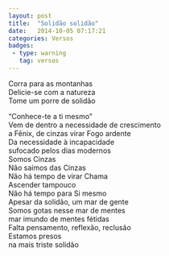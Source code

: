 ```yaml
---
layout: post
title:  "Solidão solidão"
date:   2014-10-05 07:17:21
categories: Versos
badges:
 - type: warning
   tag: versos
---
```


Corra para as montanhas <br>
Delicie-se com a natureza <br>
Tome um porre de solidão <br>

<!--more-->

“Conhece-te a ti mesmo” <br>
Vem de dentro a necessidade de crescimento <br>
a Fênix, de cinzas virar Fogo ardente <br>
Da necessidade à incapacidade <br>
sufocado pelos dias modernos <br>
Somos Cinzas <br>
Não saímos das Cinzas <br>
Não há tempo de virar Chama <br>
Ascender tampouco <br>
Não há tempo para Si mesmo <br>
Apesar da solidão, um mar de gente <br>
Somos gotas nesse mar de mentes <br>
mar imundo de mentes fétidas <br>
Falta pensamento, reflexão, reclusão <br>
Estamos presos <br>
na mais triste solidão <br>
